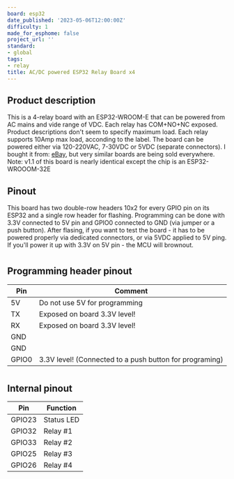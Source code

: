 ```yaml
---
board: esp32
date_published: '2023-05-06T12:00:00Z'
difficulty: 1
made_for_esphome: false
project_url: ''
standard:
- global
tags:
- relay
title: AC/DC powered ESP32 Relay Board x4
---
```


## Product description

This is a 4-relay board with an ESP32-WROOM-E that can be powered from AC mains and vide range of VDC.
Each relay has COM+NO+NC exposed. Product descriptions don't seem to specify maximum load. Each relay supports 10Amp max load, acconding to the label.
The board can be powered either via 120-220VAC, 7-30VDC or 5VDC (separate connectors).
I bought it from: [eBay](https://www.ebay.com/itm/295164946172), but very similar boards are being sold everywhere.
Note: v1.1 of this board is nearly identical except the chip is an ESP32-WROOOM-32E

## Pinout

This board has two double-row headers 10x2 for every GPIO pin on its ESP32 and a single row header for flashing.
Programming can be done with 3.3V connected to 5V pin and GPIO0 connected to GND (via jumper or a push button).
After flasing, if you want to test the board - it has to be powered properly via dedicated connectors, or via 5VDC applied to 5V ping.
If you'll power it up with 3.3V on 5V pin - the MCU will brownout.
#

## Programming header pinout

| Pin   | Comment                                                 |
| ----- | ------------------------------------------------------- |
| 5V    | Do not use 5V for programming                           |
| TX    | Exposed on board 3.3V level!                            |
| RX    | Exposed on board 3.3V level!                            |
| GND   |                                                         |
| GND   |                                                         |
| GPIO0 | 3.3V level! (Connected to a push button for programing) |
#

## Internal pinout

| Pin    | Function                      |
| ------ | ----------------------------- |
| GPIO23 | Status LED                    |
| GPIO32 | Relay #1                      |
| GPIO33 | Relay #2                      |
| GPIO25 | Relay #3                      |
| GPIO26 | Relay #4                      |